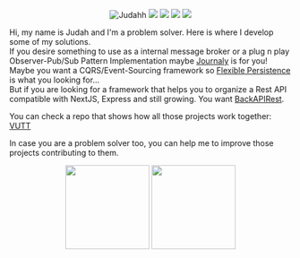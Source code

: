 <p align="center">
<img src="https://komarev.com/ghpvc/?username=Judahh" alt="Judahh" />
<a href="https://www.linkedin.com/in/judah-holanda/" target="_blank"><img src="https://img.shields.io/badge/-Judah%20Holanda-0E0E0E?style=flat&logo=Linkedin&logoColor=white&link=https://www.linkedin.com/in/judah-holanda/"/></a>
<a href="mailto:judahholanda7@gmail.com"><img src="https://img.shields.io/badge/-judahholanda7@gmail.com-0E0E0E?style=flat&logo=Gmail&logoColor=white&link=mailto:judahholanda7@gmail.com"/></a>
<a href="https://jl.business"><img src="https://img.shields.io/badge/-JL%20CONSULTING-0E0E0E?style=flat&link=https://jl.business"/></a>
<a href="https://github.com/Judahh"><img src="https://img.shields.io/github/followers/Judahh?label=follow&style=social"/></a>
</p>
Hi, my name is Judah and I'm a problem solver. Here is where I develop some of my solutions.<br/>
If you desire something to use as a internal message broker or a plug n play Observer-Pub/Sub Pattern Implementation maybe <a href="https://github.com/Judahh/journaly">Journaly</a> is for you!<br/>
Maybe you want a CQRS/Event-Sourcing framework so <a href="https://github.com/Judahh/flexiblePersistence">Flexible Persistence</a> is what you looking for...<br/>
But if you are looking for a framework that helps you to organize a Rest API compatible with NextJS, Express and still growing. You want <a href="https://github.com/Judahh/backAPIRest">BackAPIRest</a>.<br/>

You can check a repo that shows how all those projects work together: <a href="https://github.com/Judahh/VUTT">VUTT</a><br/>

In case you are a problem solver too, you can help me to improve those projects contributing to them. 

<p align="center">
  <img height="150em" src="https://github-readme-stats.vercel.app/api?username=Judahh&show_icons=true&include_all_commits=true&count_private=true&hide=issues,prs" />
  <img height="150em" src="https://github-readme-stats.vercel.app/api/top-langs/?username=Judahh&layout=compact&langs_count=10&hide=assembly,c,javascript,postscript,livescript,pascal,html,css,d,objective-c,arduino,lex,php,makefile,cmake,yacc,plpgsql,tsql,tcl,processing,apacheconf,perl,elixir"/>
</p>
